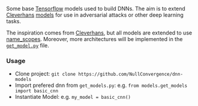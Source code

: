 Some base [Tensorflow](http://tensorflow.org) models used to build DNNs.
The aim is to extend [Cleverhans](https://github.com/tensorflow/cleverhans) [models](https://github.com/tensorflow/cleverhans/blob/master/cleverhans/model.py) for use in adversarial attacks or other deep learning tasks.

The inspiration comes from [Cleverhans](https://github.com/tensorflow/cleverhans/blob/master/cleverhans_tutorials/tutorial_models.py), but all models are extended to use [name_scopes](https://www.tensorflow.org/api_docs/python/tf/name_scope). Moreover, more architectures will be implemented in the [``` get_model.py ```](https://github.com/NullConvergence/dnn-models/blob/master/get_model.py) file.

### Usage

* Clone project: ``` git clone https://github.com/NullConvergence/dnn-models ```
* Import prefered dnn from ``` get_models.py ```: e.g.  ``` from models.get_models import basic_cnn ```
* Instantiate Model: e.g. ``` my_model = basic_cnn() ``` 

